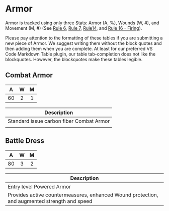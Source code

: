 # Armor
Armor is tracked using only three Stats: Armor (A, %), Wounds (W, #), and Movement (M, #) (See [Rule 6][rule6], [Rule 7](broken-reference), [Rule14](broken-reference), and [Rule 16 - Firing](broken-reference)).

Please pay attention to the formatting of these tables if you are submitting a new piece of Armor. We suggest writing them without the block quotes and then adding them when you are complete. At least for our preferred VS Code Markdown Table plugin, our table tab-completion does not like the blockquotes. However, the blockquotes make these tables legible.

## **Combat Armor**
|  A  |  W  |  M  |
| :-: | :-: | :-: |
|  60 |  2  |  1  |

| **Description**                          |
| ---------------------------------------- |
| Standard issue carbon fiber Combat Armor |
|                                          |

## **Battle Dress**
|  A  |  W  |  M  |
| :-: | :-: | :-: |
|  80 |  3  |  2  |

| **Description**                                                                              |
| -------------------------------------------------------------------------------------------- |
| Entry level Powered Armor                                                                    |
| Provides active countermeasures, enhanced Wound protection, and augmented strength and speed |

[rule6]: /rules#rule6